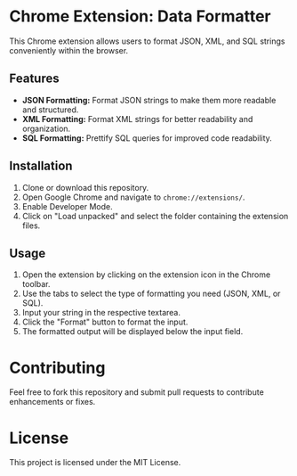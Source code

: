 # Chrome Extension: Data Formatter

This Chrome extension allows users to format JSON, XML, and SQL strings conveniently within the browser.

## Features

- **JSON Formatting:** Format JSON strings to make them more readable and structured.
- **XML Formatting:** Format XML strings for better readability and organization.
- **SQL Formatting:** Prettify SQL queries for improved code readability.

## Installation

1. Clone or download this repository.
2. Open Google Chrome and navigate to `chrome://extensions/`.
3. Enable Developer Mode.
4. Click on "Load unpacked" and select the folder containing the extension files.

## Usage

1. Open the extension by clicking on the extension icon in the Chrome toolbar.
2. Use the tabs to select the type of formatting you need (JSON, XML, or SQL).
3. Input your string in the respective textarea.
4. Click the "Format" button to format the input.
5. The formatted output will be displayed below the input field.


# Contributing
Feel free to fork this repository and submit pull requests to contribute enhancements or fixes.

# License
This project is licensed under the MIT License.
